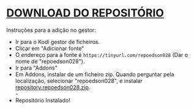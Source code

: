 # <a href="repository.repoedson028.zip">DOWNLOAD DO REPOSITÓRIO</a>

Instruções para a adição no gestor:


<p align="left">
  <ul>
    <li>Ir para o Kodi gestor de ficheiros.</li>
    <li>Clicar em "Adicionar fonte"</li>
    <li>O endereço para a fonte é <code>https://tinyurl.com/repoedson028</code> (Dar o nome de "repoedson028").</li>
    <li>Ir para "Addons"</li>
    <li>Em Addons, instalar de um ficheiro zip. Quando perguntar pela localização, selecionar "repoedson028", e instalar <a href="repository.repoedson028.zip">repository.repoedson028.zip</a>.</li>
    -
    <li>Repositório Instalado!</li>
    
</ul>

                                      
                                       

</p>

